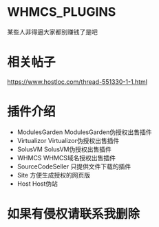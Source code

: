 # WHMCS_PLUGINS
某些人非得逼大家都别赚钱了是吧

# 相关帖子
https://www.hostloc.com/thread-551330-1-1.html

# 插件介绍
* ModulesGarden ModulesGarden伪授权出售插件
* Virtualizor Virtualizor伪授权出售插件
* SolusVM SolusVM伪授权出售插件
* WHMCS WHMCS域名授权出售插件
* SourceCodeSeller 只提供文件下载的插件
* Site 方便生成授权的网页版
* Host Host伪站

# 如果有侵权请联系我删除